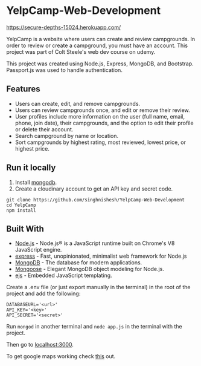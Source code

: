 # YelpCamp-Web-Development


https://secure-depths-15024.herokuapp.com/

YelpCamp is a website where users can create and review campgrounds. In order to review or create a campground, you must have an account. This project was part of Colt Steele's web dev course on udemy.  

This project was created using Node.js, Express, MongoDB, and Bootstrap. Passport.js was used to handle authentication.  

## Features
* Users can create, edit, and remove campgrounds.
* Users can review campgrounds once, and edit or remove their review.
* User profiles include more information on the user (full name, email, phone, join date), their campgrounds, and the option to edit their profile or delete their account.
* Search campground by name or location.
* Sort campgrounds by highest rating, most reviewed, lowest price, or highest price.

## Run it locally
1. Install [mongodb](https://www.mongodb.com/).
2. Create a cloudinary account to get an API key and secret code.

```
git clone https://github.com/singhnishesh/YelpCamp-Web-Development
cd YelpCamp
npm install
```
## Built With

- [Node.js](https://nodejs.org) - Node.js® is a JavaScript runtime built on Chrome's V8 JavaScript engine.
- [express](https://expressjs.com//) - Fast, unopinionated, minimalist web framework for Node.js
- [MongoDB](https://www.mongodb.com/) - The database for
  modern applications.
- [Mongoose](https://mongoosejs.com/) - Elegant MongoDB object modeling for Node.js.
- [ejs](https://ejs.co/) - Embedded JavaScript templating.

Create a .env file (or just export manually in the terminal) in the root of the project and add the following:  

```
DATABASEURL='<url>'
API_KEY='<key>'
API_SECRET='<secret>'
```

Run ```mongod``` in another terminal and ```node app.js``` in the terminal with the project.  

Then go to [localhost:3000](http://localhost:3000/).

To get google maps working check [this](https://github.com/nax3t/google-maps-api) out.
